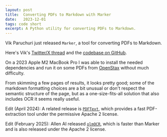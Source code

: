 ```yaml
---
layout: post
title:  Converting PDFs to Markdown with Marker
date:   2023-12-01
tags: code short
excerpt: A Python utility for converting PDFs to Markdown.
---
```


Vik Paruchuri just released `Marker`, a tool for converting PDFs to Markdown.

Here's Vik's [Twitter/X thread](https://twitter.com/VikParuchuri/status/1730357379194400803) and the [codebase on GitHub](https://github.com/VikParuchuri/marker).

On a 2023 Apple M2 MacBook Pro I was able to install the needed dependencies and run it on some PDFs from [OpenStax](https://openstax.org/) without much difficulty.

From skimming a few pages of results, it looks pretty good; some of the markdown formatting choices are a bit unusual or don't respect the semantic structure of the page, but as a one-size-fits-all solution that also includes OCR it seems really useful.

Edit (April 2024): A related release is [`PDFText`](https://github.com/VikParuchuri/pdftext), which provides a fast PDF-extraction tool under the permissive Apache 2 license.

Edit (February 2025): Allen AI released [`olmOCR`](https://olmocr.allenai.org/blog), which is faster than Marker and is also released under the Apache 2 license.